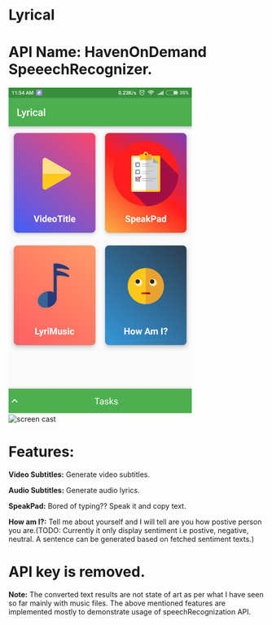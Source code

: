 # Lyrical
# API Name: HavenOnDemand SpeeechRecognizer.

<img src="images/screenshot.png" width="360" height="640" />
<br/>


<img src="images/demo.gif" alt="screen cast" width="360" height="640" />


#  Features:


<strong>Video Subtitles:</strong> Generate video subtitles.

<strong>Audio Subtitles:</strong> Generate audio lyrics.

<strong>SpeakPad:</strong> Bored of typing?? Speak it and copy text.

<strong>How am I?:</strong> Tell me about yourself and I will tell are you how postive person you are.(TODO: Currently it only display sentiment i.e postive, negative, neutral. A sentence can be generated based on fetched sentiment texts.)


# API key is removed.

<strong>Note:</strong> The converted text results are not state of art as per what I have seen so far mainly with music files.
The above mentioned features are implemented mostly to demonstrate usage of speechRecognization API.
